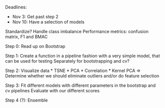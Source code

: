 
Deadlines:
* Nov 3: Get past step 2
* Nov 10: Have a selection of models

Standardize?
Handle class imbalance
Performance metrics: confusion matrix, F1 and BMAC

Step 0:
Read up on Bootstrap

Step 1:
Create a function in a pipeline fashion with a very simple model, that can be used for testing
    Separately for bootstrapping and cv?
    
Step 2:
Visualize data
    * TSNE
    * PCA
    * Correlation
    * Kernel PCA
=> Determine whether we should eliminate outliers and/or do feature selection
    
Step 3:
    Fit different models with different parameters in the bootstrap and cv pipelines
    Evaluate with our different scores

Step 4 (?):
Ensemble


  
